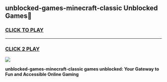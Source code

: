 
## unblocked-games-minecraft-classic Unblocked Games👋
<h3>
<a href="https://news.freeplayer.one?title=unblocked-games-minecraft-classic&ref=16F">CLICK TO PLAY</a></h3>
<hr>

<h3>
<a href="https://news.freeplayer.one?title=unblocked-games-minecraft-classic&ref=16F">CLICK 2 PLAY</a>
  
</h3>

<a href="https://news.freeplayer.one?title=unblocked-games-minecraft-classic&ref=16F/"><img src="https://clearcache.store/games.png"></a>


**unblocked-games-minecraft-classic games unblocked: Your Gateway to Fun and Accessible Online Gaming**
